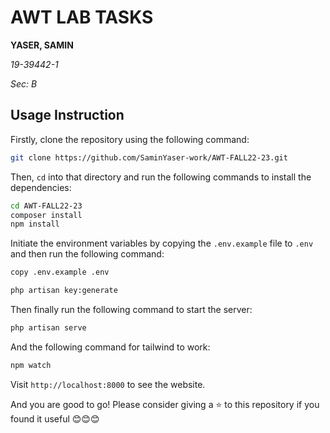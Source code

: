 # AWT LAB TASKS
__YASER, SAMIN__

_19-39442-1_

_Sec: B_

## Usage Instruction

Firstly, clone the repository using the following command:

```bash
git clone https://github.com/SaminYaser-work/AWT-FALL22-23.git
```
Then, `cd` into that directory and run the following commands to install the dependencies:

```bash
cd AWT-FALL22-23
composer install
npm install
```

Initiate the environment variables by copying the `.env.example` file to `.env` and then run the following command:

```bash
copy .env.example .env

php artisan key:generate
```

Then finally run the following command to start the server:

```bash
php artisan serve
```

And the following command for tailwind to work:

```bash
npm watch
```

Visit `http://localhost:8000` to see the website.

And you are good to go! Please consider giving a ⭐ to this repository if you found it useful 😊😊😊

